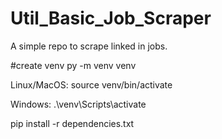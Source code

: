 # Util_Basic_Job_Scraper
A simple repo to scrape linked in jobs.

#create venv
py -m venv venv

Linux/MacOS: 
source venv/bin/activate

Windows: 
.\venv\Scripts\activate

pip install -r dependencies.txt
